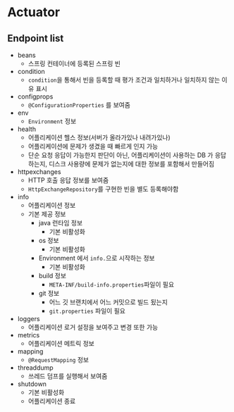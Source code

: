 # Actuator

## Endpoint list

- beans
  - 스프링 컨테이너에 등록된 스프링 빈
- condition
  - `condition`을 통해서 빈을 등록할 때 평가 조건과 일치하거나 일치하지 않는 이유 표시
- configprops
  - `@ConfigurationProperties` 를 보여줌
- env
  - `Environment` 정보
- health
  - 어플리케이션 헬스 정보(서버가 올라가있나 내려가있나)
  - 어플리케이션에 문제가 생겼을 때 빠르게 인지 가능
  - 단순 요청 응답이 가능한지 판단이 아닌, 어플리케이션이 사용하는 DB 가 응답하는지, 디스크 사용량에 문제가 없는지에 대한
    정보를 포함해서 만들어짐
- httpexchanges
  - HTTP 호출 응답 정보를 보여줌
  - `HttpExchangeRepository`를 구현한 빈을 별도 등록해야함
- info
  - 어플리케이션 정보
  - 기본 제공 정보
    - java 런타임 정보
      - 기본 비활성화
    - os 정보
      - 기본 비활성화
    - Environment 에서 `info.`으로 시작하는 정보
      - 기본 비활성화
    - build 정보
      - `META-INF/build-info.properties`파일이 필요
    - git 정보
      - 어느 깃 브랜치에서 어느 커밋으로 빌드 됬는지
      - `git.properties` 파일이 필요
- loggers
  - 어플리케이션 로거 설정을 보여주고 변경 또한 가능
- metrics
  - 어플리케이션 메트릭 정보
- mapping
  - `@RequestMapping` 정보
- threaddump
  - 쓰레드 덤프를 실행해서 보여줌
- shutdown
  - 기본 비활성화
  - 어플리케이션 종료 